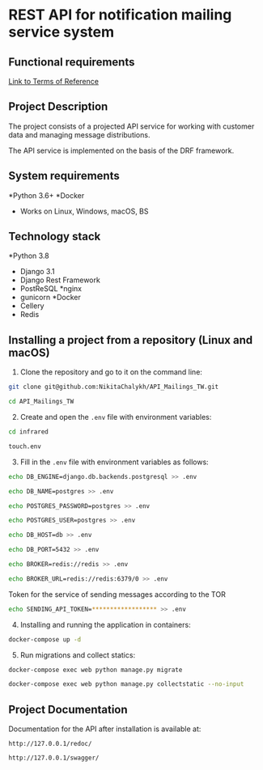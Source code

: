 REST API for notification mailing service system
=====

Functional requirements
----------
[Link to Terms of Reference](https://www.craft.do/s/n6OVYFVUpq0o6L)

Project Description
----------
The project consists of a projected API service for working with customer data and managing message distributions.

The API service is implemented on the basis of the DRF framework.

System requirements
----------

*Python 3.6+
*Docker
* Works on Linux, Windows, macOS, BS

Technology stack
----------

*Python 3.8
* Django 3.1
* Django Rest Framework
* PostReSQL
*nginx
* gunicorn
*Docker
* Cellery
* Redis

Installing a project from a repository (Linux and macOS)
----------
1. Clone the repository and go to it on the command line:
```bash
git clone git@github.com:NikitaChalykh/API_Mailings_TW.git

cd API_Mailings_TW
```

2. Create and open the ```.env``` file with environment variables:
```bash
cd infrared

touch.env
```

3. Fill in the ```.env``` file with environment variables as follows:
```bash
echo DB_ENGINE=django.db.backends.postgresql >> .env

echo DB_NAME=postgres >> .env

echo POSTGRES_PASSWORD=postgres >> .env

echo POSTGRES_USER=postgres >> .env

echo DB_HOST=db >> .env

echo DB_PORT=5432 >> .env

echo BROKER=redis://redis >> .env

echo BROKER_URL=redis://redis:6379/0 >> .env
```
Token for the service of sending messages according to the TOR
```bash
echo SENDING_API_TOKEN=****************** >> .env
```

4. Installing and running the application in containers:
```bash
docker-compose up -d
```

5. Run migrations and collect statics:
```bash
docker-compose exec web python manage.py migrate

docker-compose exec web python manage.py collectstatic --no-input
```
Project Documentation
----------
Documentation for the API after installation is available at:

```http://127.0.0.1/redoc/```

```http://127.0.0.1/swagger/```
